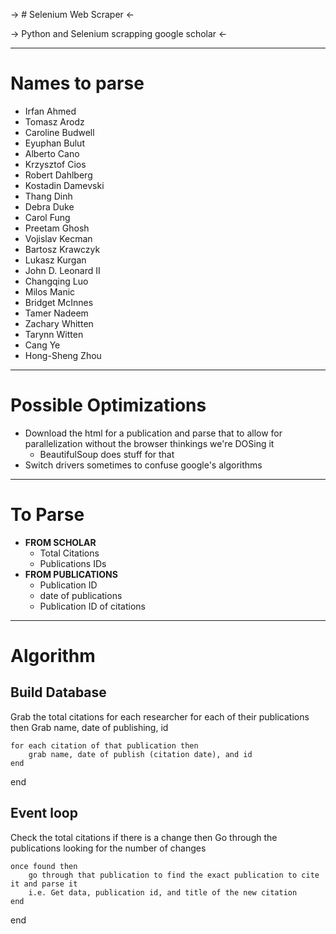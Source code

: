 
-> # Selenium Web Scraper <-

-> Python and Selenium scrapping google scholar <-

-----------------------

# Names to parse
- Irfan Ahmed
- Tomasz Arodz
- Caroline Budwell
- Eyuphan Bulut
- Alberto Cano
- Krzysztof Cios
- Robert Dahlberg
- Kostadin Damevski
- Thang Dinh
- Debra Duke
- Carol Fung
- Preetam Ghosh
- Vojislav Kecman
- Bartosz Krawczyk
- Lukasz Kurgan
- John D. Leonard II
- Changqing Luo
- Milos Manic
- Bridget McInnes
- Tamer Nadeem
- Zachary Whitten
- Tarynn Witten
- Cang Ye
- Hong-Sheng Zhou

---------------------

# Possible Optimizations
* Download the html for a publication and parse that to allow for parallelization without the browser thinkings we're DOSing it
    * BeautifulSoup does stuff for that
* Switch drivers sometimes to confuse google's algorithms

-------------------------------------

# To Parse
- **FROM SCHOLAR**
    - Total Citations
    - Publications IDs
- **FROM PUBLICATIONS**
    - Publication ID
    - date of publications
    - Publication ID of citations

----------------------------------

# Algorithm

## Build Database

Grab the total citations for each researcher
for each of their publications then
    Grab name, date of publishing, id

    for each citation of that publication then
        grab name, date of publish (citation date), and id
    end
end 

## Event loop

Check the total citations
if there is a change then
    Go through the publications looking for the number of changes

    once found then
        go through that publication to find the exact publication to cite it and parse it
        i.e. Get data, publication id, and title of the new citation
    end
end